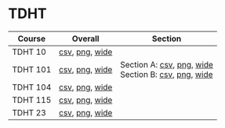 # TDHT

| Course | Overall | Section |
| ------ | ------- | ------- |
| TDHT 10 | [csv](https://github.com/UCSD-Historical-Enrollment-Data/2025Spring/blob/main/overall/TDHT%2010.csv), [png](https://raw.githubusercontent.com/UCSD-Historical-Enrollment-Data/2025Spring/main/plot_overall/TDHT%2010.png), [wide](https://raw.githubusercontent.com/UCSD-Historical-Enrollment-Data/2025Spring/main/plot_overall_wide/TDHT%2010.png) |  |
| TDHT 101 | [csv](https://github.com/UCSD-Historical-Enrollment-Data/2025Spring/blob/main/overall/TDHT%20101.csv), [png](https://raw.githubusercontent.com/UCSD-Historical-Enrollment-Data/2025Spring/main/plot_overall/TDHT%20101.png), [wide](https://raw.githubusercontent.com/UCSD-Historical-Enrollment-Data/2025Spring/main/plot_overall_wide/TDHT%20101.png) | Section A: [csv](https://github.com/UCSD-Historical-Enrollment-Data/2025Spring/blob/main/section/TDHT%20101_A.csv), [png](https://raw.githubusercontent.com/UCSD-Historical-Enrollment-Data/2025Spring/main/plot_section/TDHT%20101_A.png), [wide](https://raw.githubusercontent.com/UCSD-Historical-Enrollment-Data/2025Spring/main/plot_section_wide/TDHT%20101_A.png)<br>Section B: [csv](https://github.com/UCSD-Historical-Enrollment-Data/2025Spring/blob/main/section/TDHT%20101_B.csv), [png](https://raw.githubusercontent.com/UCSD-Historical-Enrollment-Data/2025Spring/main/plot_section/TDHT%20101_B.png), [wide](https://raw.githubusercontent.com/UCSD-Historical-Enrollment-Data/2025Spring/main/plot_section_wide/TDHT%20101_B.png) |
| TDHT 104 | [csv](https://github.com/UCSD-Historical-Enrollment-Data/2025Spring/blob/main/overall/TDHT%20104.csv), [png](https://raw.githubusercontent.com/UCSD-Historical-Enrollment-Data/2025Spring/main/plot_overall/TDHT%20104.png), [wide](https://raw.githubusercontent.com/UCSD-Historical-Enrollment-Data/2025Spring/main/plot_overall_wide/TDHT%20104.png) |  |
| TDHT 115 | [csv](https://github.com/UCSD-Historical-Enrollment-Data/2025Spring/blob/main/overall/TDHT%20115.csv), [png](https://raw.githubusercontent.com/UCSD-Historical-Enrollment-Data/2025Spring/main/plot_overall/TDHT%20115.png), [wide](https://raw.githubusercontent.com/UCSD-Historical-Enrollment-Data/2025Spring/main/plot_overall_wide/TDHT%20115.png) |  |
| TDHT 23 | [csv](https://github.com/UCSD-Historical-Enrollment-Data/2025Spring/blob/main/overall/TDHT%2023.csv), [png](https://raw.githubusercontent.com/UCSD-Historical-Enrollment-Data/2025Spring/main/plot_overall/TDHT%2023.png), [wide](https://raw.githubusercontent.com/UCSD-Historical-Enrollment-Data/2025Spring/main/plot_overall_wide/TDHT%2023.png) |  |
